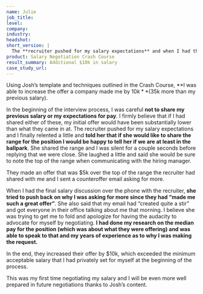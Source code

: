 ```yaml
---
name: Julie
job_title: 
level: 
company: 
industry:
headshot:
short_version: |
  The **recruiter pushed for my salary expectations** and when I had the final salary discussion over the phone, **she tried to push back on why I was asking for more** since they had “made me such a great offer”. Nonetheless, **using Josh’s template and techniques outlined in the Crash Course**, I was able to **increase the offer by $10k** ($35k more than my previous salary). This was my first time negotiating my salary and I will be even more well prepared in future negotiations thanks to Josh’s content.
product: Salary Negotiation Crash Course
result_summary: Additional $10k in salary 
case_study_url:
---
```

Using Josh’s template and techniques outlined in the Crash Course, **I was able to increase the offer a company made me by $10k** ($35k more than my previous salary).

In the beginning of the interview process, I was careful **not to share my previous salary or my expectations for pay**. I firmly believe that if I had shared either of these, my initial offer would have been substantially lower than what they came in at. The recruiter pushed for my salary expectations and I finally relented a little and **told her that if she would like to share the range for the position I would be happy to tell her if we are at least in the ballpark**. She shared the range and I was silent for a couple seconds before replying that we were close. She laughed a little and said she would be sure to note the top of the range when communicating with the hiring manager.

They made an offer that was $5k over the top of the range the recruiter had shared with me and I sent a counteroffer email asking for more.

When I had the final salary discussion over the phone with the recruiter, **she tried to push back on why I was asking for more since they had “made me such a great offer”**. She also said that my email had “created quite a stir” and got everyone in their office talking about me that morning. I believe she was trying to get me to fold and apologize for having the audacity to advocate for myself by negotiating. **I had done my research on the median pay for the position (which was about what they were offering) and was able to speak to that and my years of experience as to why I was making the request.**

In the end, they increased their offer by $10k, which exceeded the minimum acceptable salary that I had privately set for myself at the beginning of the process.

This was my first time negotiating my salary and I will be even more well prepared in future negotiations thanks to Josh’s content.